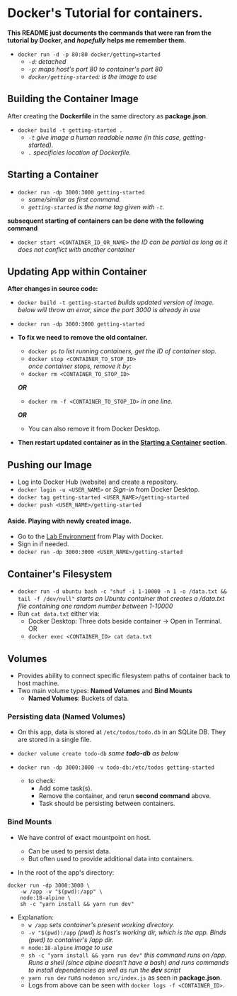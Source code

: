 # Docker's Tutorial for containers.  

**This README just documents the commands that were ran from the tutorial by Docker, and *hopefully* helps me remember them.**  

- `docker run -d -p 80:80 docker/getting=started`  
	- *`-d`: detached*  
	- *`-p`: maps host's port 80 to container's port 80*  
	- *`docker/getting-started`: is the image to use*  

## Building the Container Image

After creating the **Dockerfile** in the same directory as **package.json**.

- `docker build -t getting-started .`  
	- *`-t` give image a human readable name (in this case, getting-started).*  
	- *`.` specificies location of Dockerfile.*

## Starting a Container  

- `docker run -dp 3000:3000 getting-started`  
	- *same/similar as first command.*
	- *`getting-started` is the name tag given with `-t`.*  

**subsequent starting of containers can be done with the following command**  
- `docker start <CONTAINER_ID_OR_NAME>` *the ID can be partial as long as it does not conflict with another container*

## Updating App within Container

**After changes in source code:**  
- `docker build -t getting-started` *builds updated version of image.*  
*below will throw an error, since the port 3000 is already in use*  
- `docker run -dp 3000:3000 getting-started`  

- **To fix we need to remove the old container.**  
	- `docker ps` *to list running containers, get the ID of container stop.*  
	- `docker stop <CONTAINER_TO_STOP_ID>`  
	*once container stops, remove it by:*  
	- `docker rm <CONTAINER_TO_STOP_ID>`

	***OR***  

	- `docker rm -f <CONTAINER_TO_STOP_ID>` *in one line.*  

	***OR***  

	- You can also remove it from Docker Desktop.  

- **Then restart updated container as in the [Starting a Container](#starting-a-container) section.**  

## Pushing our Image  
- Log into Docker Hub (website) and create a repository.  
- `docker login -u <USER_NAME>` or *Sign-in* from Docker Desktop.  
- `docker tag getting-started <USER_NAME>/getting-started`  
- `docker push <USER_NAME>/getting-started`  

#### Aside. Playing with newly created image.  
- Go to the [Lab Environment](https://labs.play-with-docker.com/) from Play with Docker.
- Sign in if needed.
- `docker run -dp 3000:3000 <USER_NAME>/getting-started`  

## Container's Filesystem  
- `docker run -d ubuntu bash -c "shuf -i 1-10000 -n 1 -o /data.txt && tail -f /dev/null"` *starts an Ubuntu container that creates a /data.txt file containing one random number between 1-10000*  
- Run `cat data.txt` either via: 
	- Docker Desktop: Three dots beside container -> Open in Terminal.  
	OR  
	- `docker exec <CONTAINER_ID> cat data.txt`  

## Volumes  
- Provides ability to connect specific filesystem paths of container back to host machine.  
- Two main volume types: **Named Volumes** and **Bind Mounts**  
	- **Named Volumes**: Buckets of data.

### Persisting data (Named Volumes)
- On this app, data is stored at `/etc/todos/todo.db` in an SQLite DB. They are stored in a single file.  
- `docker volume create todo-db`  *same **todo-db** as below*
- `docker run -dp 3000:3000 -v todo-db:/etc/todos getting-started`  

	- to check:  
		- Add some task(s).  
		- Remove the container, and rerun **second command** above.  
		- Task should be persisting between containers.

### Bind Mounts  
- We have control of exact mountpoint on host.  
	- Can be used to persist data.  
	- But often used to provide additional data into containers.  

- In the root of the app's directory:  
```	
docker run -dp 3000:3000 \
	-w /app -v "$(pwd):/app" \
	node:18-alpine \
	sh -c "yarn install && yarn run dev"
```
- Explanation: 
	- `w /app` *sets container's present working directory.*
	- `-v "$(pwd):/app` *(pwd) is host's working dir, which is the app. Binds (pwd) to container's /app dir.*  
	- `node:18-alpine` *image to use*  
	- `sh -c "yarn install && yarn run dev"` *this command runs on /app. Runs a shell (since alpine doesn't have a bash) and runs commands to install dependencies as well as run the **dev** script*  
	- `yarn run dev` runs `nodemon src/index.js` as seen in **package.json**.
	- Logs from above can be seen with `docker logs -f <CONTAINER_ID>`.
